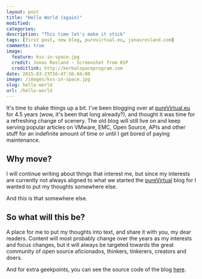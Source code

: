 ```yaml
---
layout: post
title: "Hello World (again)"
modified:
categories:
description: "This time let's make it stick"
tags: [first post, new blog, purevirtual.eu, jonasrosland.com]
comments: true
image:
  feature: kss-in-space.jpg
  credit: Jonas Rosland - Screenshot from KSP
  creditlink: http://kerbalspaceprogram.com
date: 2015-03-23T16:47:56-04:00
image: /images/kss-in-space.jpg
slug: hello-world
url: /hello-world
---
```


It's time to shake things up a bit. I've been blogging over at [pureVirtual.eu](http://purevirtual.eu) for 4.5 years (wow, it's been that long already?), and thought it was time for a refreshing change of scenery.
The old blog will still live on and keep serving popular articles on VMware, EMC, Open Source, APIs and other stuff for an indefinite amount of time or until I get bored of paying maintenance.

## Why move?

I will continue writing about things that interest me, but since my interests are currently not always aligned to what we started the [pureVirtual](http://purevirtual.eu) blog for I wanted to put my thoughts somewhere else.

And this is that somewhere else.

## So what will this be?

A place for me to put my thoughts into text, and share it with you, my dear readers. Content will most probably change over the years as my interests and focus changes, but it will always be targeted towards the great community of open source aficionados, thinkers, tinkerers, creators and doers.

And for extra geekpoints, you can see the source code of the blog [here](https://github.com/jonasrosland/blog).
